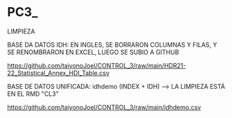 # PC3_


LIMPIEZA

BASE DA DATOS IDH: EN INGLES, SE BORRARON COLUMNAS Y FILAS, Y SE RENOMBRARON EN EXCEL, LUEGO SE SUBIO A GITHUB

https://github.com/taiyonoJoel/CONTROL_3/raw/main/HDR21-22_Statistical_Annex_HDI_Table.csv


BASE DE DATOS UNIFICADA: idhdemo (INDEX + IDH) --> LA LIMPIEZA ESTÁ EN EL RMD "CL3"

https://github.com/taiyonoJoel/CONTROL_3/raw/main/idhdemo.csv



